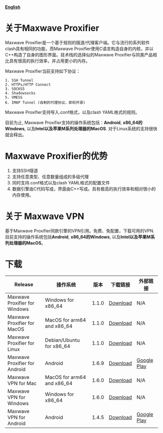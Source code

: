 [**English**](https://github.com/PlayboyGorilla/maxwave/blob/main/README_en.md)

# 关于Maxwave Proxifier
Maxwave Proxifier是一个基于规则的隧道/代理客户端。它与流行的系列软件clash具有相同的功能，而Maxwave Proxifier使用C语言构造自身的内核，并以C++构造了自身的图形界面。技术栈的选择似的Maxwave Proxifier与同类产品相比具有很高的执行效率，并占用更小的内存。

Maxwave Proxifier当前支持如下协议：

```
1. SSH Tunnel
2. HTTPs/HTTP Connect
3. SOCKS5
4. Shadowsocks
5. VMESS
6. IMAP Tunnel (自制的代理协议，即将开源)
```

Maxwave Proxifier支持导入.conf格式，以及clash YAML格式的规则。

目前为止, Maxwave Proxifier支持的操作系统包括：**Android**, **x86_64的Windows**, 以及**Intel以及苹果M系列处理器的MacOS**. 对于Linux系统的支持很快就会释出。

# Maxwave Proxifier的优势
1. 支持SSH隧道
2. 支持任意类型、任意数量组成的多级代理
3. 同时支持.conf格式以及clash YAML格式的配置文件
4. 数据引擎由C代码写成，界面由C++写成。具有极高的执行效率和相对很小的内存使用。

# 关于 Maxwave VPN
基于Maxwave Proxifier同款引擎的VPN引用。免费、免配置，下载可用的VPN. 目前支持的操作系统包括**Android**, **x86_64的Windows**, 以及**Intel以及苹果M系列处理器的MacOS**。

# 下载
|Release|操作系统|版本|下载链接|外部链接|
|---|---|---|---|---|
|Maxwave Proxifier for Windows|Windows for x86_64|1.1.0|[Download](https://github.com/PlayboyGorilla/maxwave/releases/tag/MaxwaveProxifier_for_PC_v1.1.0)|N/A|
|Maxwave Proxifier for MacOS|MacOS for arm64 and x86_64|1.1.0|[Download](https://github.com/PlayboyGorilla/maxwave/releases/tag/MaxwaveProxifier_for_PC_v1.1.0)|N/A|
|Maxwave Proxifier for Linux|Debian/Ubuntu for x86_64|1.1.0|[Download](https://github.com/PlayboyGorilla/maxwave/releases/tag/MaxwaveProxifier_for_PC_v1.1.0)|N/A|
|Maxwave Proxifier for Android|Android|1.6.9|[Download](https://github.com/PlayboyGorilla/maxwave/releases/tag/MaxwaveProxifier_for_Android_v1.6.9)|[Google Play](https://play.google.com/store/apps/details?id=com.gorillakanzi.catrious)|
|Maxwave VPN for Mac|MacOS for arm64 and x86_64|1.6.0|[Download](https://github.com/PlayboyGorilla/maxwave/releases/tag/MaxwaveVPN_for_Mac_v1.6.0)|N/A|
|Maxwave VPN for Windows|Windows for x86_64|1.6.0|[Download](https://github.com/PlayboyGorilla/maxwave/releases/tag/MaxwaveVPN_for_Windows_x64_v1.6.0)|N/A|
|Maxwave VPN for Android|Android|1.4.5|[Download](https://github.com/PlayboyGorilla/maxwave/releases/tag/MaxwaveVPN_for_Android_v1.4.5)|[Google Play](https://play.google.com/store/apps/details?id=com.maxwave.vpn)|
